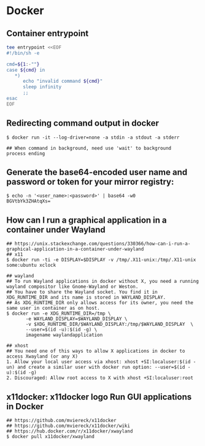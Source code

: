 Docker
======

## Container entrypoint

```bash
tee entrypoint <<EOF
#!/bin/sh -e

cmd=${1:-""}
case ${cmd} in
   *)
      echo "invalid command ${cmd}"
      sleep infinity
      ;;
esac
EOF
```

## Redirecting command output in docker

    $ docker run -it --log-driver=none -a stdin -a stdout -a stderr

    ## When command in background, need use 'wait' to background
    process ending


## Generate the base64-encoded user name and password or token for your mirror registry:

    $ echo -n '<user_name>:<password>' | base64 -w0
    BGVtbYk3ZHAtqXs=


## How can I run a graphical application in a container under Wayland

    ## https://unix.stackexchange.com/questions/330366/how-can-i-run-a-graphical-application-in-a-container-under-wayland
    ## x11
    $ docker run -ti -e DISPLAY=$DISPLAY -v /tmp/.X11-unix:/tmp/.X11-unix some:ubuntu xclock

    ## wayland
    ## To run Wayland applications in docker without X, you need a running wayland compositor like Gnome-Wayland or Weston.
    ## You have to share the Wayland socket. You find it in XDG_RUNTIME_DIR and its name is stored in WAYLAND_DISPLAY.
    ## As XDG_RUNTIME_DIR only allows access for its owner, you need the same user in container as on host.
    $ docker run -e XDG_RUNTIME_DIR=/tmp \
           -e WAYLAND_DISPLAY=$WAYLAND_DISPLAY \
           -v $XDG_RUNTIME_DIR/$WAYLAND_DISPLAY:/tmp/$WAYLAND_DISPLAY  \
           --user=$(id -u):$(id -g) \
           imagename waylandapplication

    ## xhost
    ## You need one of this ways to allow X applications in docker to access Xwayland (or any X)
    1. Allow your local user access via xhost: xhost +SI:localuser:$(id -un) and create a similar user with docker run option: --user=$(id -u):$(id -g)
    2. Discouraged: Allow root access to X with xhost +SI:localuser:root

## x11docker: x11docker logo Run GUI applications in Docker

    ## https://github.com/mviereck/x11docker
    ## https://github.com/mviereck/x11docker/wiki
    ## https://hub.docker.com/r/x11docker/xwayland
    $ docker pull x11docker/xwayland
